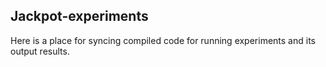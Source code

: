 Jackpot-experiments
-------------------
Here is a place for syncing compiled code for running experiments and its output results.
